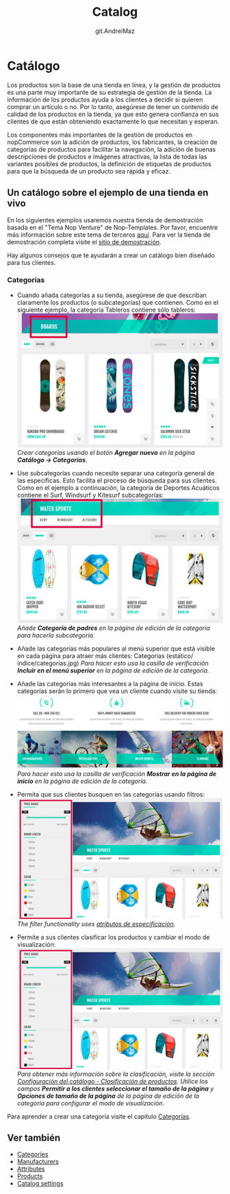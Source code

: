 ﻿---
title: Catalog
uid: en/running-your-store/catalog/index
author: git.AndreiMaz
contributors: git.exileDev, git.dunaenko, git.IvanIvanIvanov, git.mariannk
---

# Catálogo

Los productos son la base de una tienda en línea, y la gestión de productos es una parte muy importante de su estrategia de gestión de la tienda. La información de los productos ayuda a los clientes a decidir si quieren comprar un artículo o no. Por lo tanto, asegúrese de tener un contenido de calidad de los productos en la tienda, ya que esto genera confianza en sus clientes de que están obteniendo exactamente lo que necesitan y esperan.

Los componentes más importantes de la gestión de productos en nopCommerce son la adición de productos, los fabricantes, la creación de categorías de productos para facilitar la navegación, la adición de buenas descripciones de productos e imágenes atractivas, la lista de todas las variantes posibles de productos, la definición de etiquetas de productos para que la búsqueda de un producto sea rápida y eficaz.

## Un catálogo sobre el ejemplo de una tienda en vivo
En los siguientes ejemplos usaremos nuestra tienda de demostración basada en el "Tema Nop Venture" de Nop-Templates. Por favor, encuentre más información sobre este tema de terceros [aquí](https://www.nopcommerce.com/nop-venture-theme-14-plugins-nop-templatescom).
Para ver la tienda de demostración completa visite el [sitio de demostración](https://frontend.nopcommerce.com/?choosetheme=2). 

Hay algunos consejos que te ayudarán a crear un catálogo bien diseñado para tus clientes.

### Categorías

- Cuando añada categorías a su tienda, asegúrese de que describan claramente los productos (o subcategorías) que contienen. Como en el siguiente ejemplo, la categoría Tableros contiene sólo tableros:
	![Category](_static/index/category.jpg)
	*Crear categorías usando el botón **Agregar nuevo** en la página **Catálogo → Categorías***.

- Use subcategorías cuando necesite separar una categoría general de las específicas. Esto facilita el proceso de búsqueda para sus clientes. Como en el ejemplo a continuación, la categoría de Deportes Acuáticos contiene el Surf, Windsurf y Kitesurf
subcategorías:
	![Subcategories](_static/index/subcategories.jpg)
	*Añade **Categoría de padres** en la página de edición de la categoría para hacerla subcategoría.*

- Añade las categorías más populares al menú superior que está visible en cada página para atraer más clientes:
	Categorías (estático/índice/categorías.jpg)
	*Para hacer esto usa la casilla de verificación **Incluir en el menú superior** en la página de edición de la categoría.*

- Añade las categorías más interesantes a la página de inicio. Estas categorías serán lo primero que vea un cliente cuando visite su tienda:
	![Homepage categories](_static/index/homepage-categories.jpg)
	*Para hacer esto usa la casilla de verificación **Mostrar en la página de inicio** en la página de edición de la categoría.*

- Permita que sus clientes busquen en las categorías usando filtros:
	![Filters](_static/index/filters.jpg)
	*The filter functionality uses [atributos de especificación](xref:en/runninging-your-store/catalog/products/specification-attributes).*

- Permite a sus clientes clasificar los productos y cambiar el modo de visualización: 
	![Filters](_static/index/filters.jpg)
	*Para obtener más información sobre la clasificación, visite la sección [Configuración del catálogo - Clasificación de productos](xref:es/running-your-store/catalog/catalog-settings#product-sorting). Utilice los campos **Permitir a los clientes seleccionar el tamaño de la página** y **Opciones de tamaño de la página** de la página de edición de la categoría para configurar el modo de visualización.*

Para aprender a crear una categoría visite el capítulo [Categorías](xref:es/running-your-store/catalog/categories).

## Ver también

* [Categories](xref:en/running-your-store/catalog/categories)
* [Manufacturers](xref:en/running-your-store/catalog/manufacturers)
* [Attributes](xref:en/running-your-store/catalog/products/product-attributes)
* [Products](xref:en/running-your-store/catalog/products/index)
* [Catalog settings](xref:en/running-your-store/catalog/catalog-settings)
